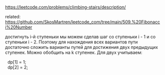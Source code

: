 https://leetcode.com/problems/climbing-stairs/description/

related: https://github.com/SkosMartren/leetcode_com/tree/main/509.%20Fibonacci%20Number

достигнуть i-й ступеньки мы можем сделав шаг со ступеньки i - 1 и со ступеньки i - 2. Поэтому для нахождения всех вариантов пути достаточно сложить варианты путей для достижения двух предыдущих ступенек.
Можно обобщить на k ступенек. Для двух учитываем:

  dp[1] = 1;  
  dp[2] = 2;

